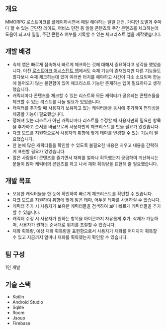 ## 개요
MMORPG 로스트아크를 플레이하시면서 매일 해야하는 일일 던전, 가디언 토벌과 주마다 할 수 있는 군단장 레이드, 어비스 던전 등 일일 콘텐츠와 주간 콘텐츠를 체크하는데 도움이 되고자 일일, 주간 콘텐츠 여부를 기록할 수 있는 체크리스트 앱을 제작했습니다.

## 개발 배경
- 숙제 앱은 빠르게 접속해서 빠르게 체크하는 것에 대해서 중요하다고 생각을 했었습니다. 이전 [로스트아크 어시스턴트 앱](https://www.notion.so/cfcb97ed5800498c8d26cfb287322786)에서도 숙제 기능이 존재했지만 다른 기능들도 많다보니 숙제 체크하는데 있어 여러번 터치를 해야하고 시간이 다소 소요되며 한눈에 들어오지 않는 불편함이 있어 체크리스트 기능만 존재하는 앱이 필요하다고 생각했습니다.
- 캐릭터마다 콘텐츠를 체크할 수 있는 리스트와 모든 캐릭터가 공유되는 콘텐츠들을 체크할 수 있는 리스트를 나눌 필요가 있었습니다.
- 캐릭터를 추가할 때 사용자가 보유하고 있는 캐릭터들을 동시에 추가하여 편의성을 제공할 기능이 필요했습니다.
- 정해져 있는 리스트가 아닌 캐릭터마다 리스트를 수정할 때 사용자만의 필요한 항목을 추가하고 순서를 바꿈으로써 사용자만의 체크리스트를 만들 필요가 있었습니다.
- 다크 모드를 지원함으로서 사용자의 취향에 맞게 테마를 변경할 수 있는 기능이 필요했습니다.
- 한 눈에 많은 캐릭터들을 확인할 수 있도록 불필요한 내용은 지우고 내용을 간략하게 표현할 필요가 있었습니다.
- 많은 사람들이 콘텐츠를 즐기면서 재화를 얼마나 획득했는지 궁금하여 계산하시는 분들이 많아 캐릭터의 콘텐츠를 하고 나서 재화 획득량을 표현해 줄 필요했습니다.

## 개발 목표
- 보유한 캐릭터들을 한 눈에 확인하여 빠르게 체크리스트를 확인할 수 있습니다.
- 다크 모드를 지원하여 취향에 맞게 밝은 테마, 어두운 테마를 사용하실 수 있습니다.
- 캐릭터 추가 시 사용자가 보유한 캐릭터들을 검색하여 보다 빠르게 캐릭터들을 추가할 수 있습니다.
- 캐릭터 수정 시 사용자가 원하는 항목을 아이콘까지 자유롭게 추가, 삭제가 가능하며, 사용자가 원하는 순서대로 위치를 조절할 수 있습니다.
- 재화 획득량, 예상 재화 획득량을 표현함으로서 사용자가 재화를 어디까지 획득할 수 있고 지금까지 얼마나 재화를 획득했는지 확인할 수 있습니다.

## 팀 구성
1인 개발

## 기술 스택
- Kotlin
- Android Studio
- Sqlite
- Room
- Jsoup
- Firebase
